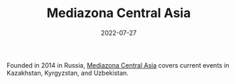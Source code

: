 ﻿---
title: "Mediazona Central Asia"
linkTitle: "Mediazona Central Asia"
date: 2022-07-27
countries: ["Kazakhstan"]
category: ["Independent media"]
tags: ["media publication", "news", "Central Asian media"]
date_start: [2014]
date_end: []
data_type: ["news"] 
language: ["Russian"]
description: 
  Mediazona Central Asia covers current events in Kazakhstan, Kyrgyzstan, and Uzbekistan.
---

Founded in 2014 in Russia, [Mediazona Central Asia](https://mediazona.ca/) covers current events in Kazakhstan, Kyrgyzstan, and Uzbekistan. 
